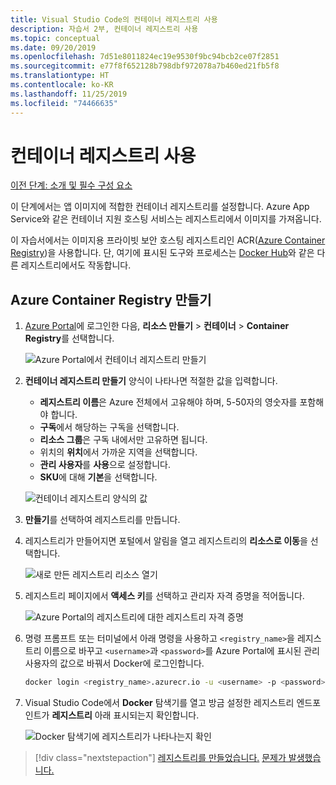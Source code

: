 ```yaml
---
title: Visual Studio Code의 컨테이너 레지스트리 사용
description: 자습서 2부, 컨테이너 레지스트리 사용
ms.topic: conceptual
ms.date: 09/20/2019
ms.openlocfilehash: 7d51e8011824ec19e9530f9bc94bcb2ce07f2851
ms.sourcegitcommit: e77f8f652128b798dbf972078a7b460ed21fb5f8
ms.translationtype: HT
ms.contentlocale: ko-KR
ms.lasthandoff: 11/25/2019
ms.locfileid: "74466635"
---
```

# <a name="use-a-container-registry"></a>컨테이너 레지스트리 사용

[이전 단계: 소개 및 필수 구성 요소](tutorial-vscode-docker-node-01.md)

이 단계에서는 앱 이미지에 적합한 컨테이너 레지스트리를 설정합니다. Azure App Service와 같은 컨테이너 지원 호스팅 서비스는 레지스트리에서 이미지를 가져옵니다.

이 자습서에서는 이미지용 프라이빗 보안 호스팅 레지스트리인 ACR([Azure Container Registry](https://azure.microsoft.com/services/container-registry/))을 사용합니다. 단, 여기에 표시된 도구와 프로세스는 [Docker Hub](https://hub.docker.com/)와 같은 다른 레지스트리에서도 작동합니다.

## <a name="create-an-azure-container-registry"></a>Azure Container Registry 만들기

1. [Azure Portal](https://portal.azure.com)에 로그인한 다음, **리소스 만들기** > **컨테이너** > **Container Registry**를 선택합니다.

    ![Azure Portal에서 컨테이너 레지스트리 만들기](media/deploy-containers/portal-01.png)

1. **컨테이너 레지스트리 만들기** 양식이 나타나면 적절한 값을 입력합니다.

    - **레지스트리 이름**은 Azure 전체에서 고유해야 하며, 5-50자의 영숫자를 포함해야 합니다.
    - **구독**에서 해당하는 구독을 선택합니다.
    - **리소스 그룹**은 구독 내에서만 고유하면 됩니다.
    - 위치의 **위치**에서 가까운 지역을 선택합니다.
    - **관리 사용자**를 **사용**으로 설정합니다.
    - **SKU**에 대해 **기본**을 선택합니다.

    ![컨테이너 레지스트리 양식의 값](media/deploy-containers/portal-02.png)

1. **만들기**를 선택하여 레지스트리를 만듭니다.

1. 레지스트리가 만들어지면 포털에서 알림을 열고 레지스트리의 **리소스로 이동**을 선택합니다.

    ![새로 만든 레지스트리 리소스 열기](media/deploy-containers/portal-03.png)

1. 레지스트리 페이지에서 **액세스 키**를 선택하고 관리자 자격 증명을 적어둡니다.

    ![Azure Portal의 레지스트리에 대한 레지스트리 자격 증명](media/deploy-containers/portal-04.png)

1. 명령 프롬프트 또는 터미널에서 아래 명령을 사용하고 `<registry_name>`을 레지스트리 이름으로 바꾸고 `<username>`과 `<password>`를 Azure Portal에 표시된 관리 사용자의 값으로 바꿔서 Docker에 로그인합니다.

    ```bash
    docker login <registry_name>.azurecr.io -u <username> -p <password>
    ```

1. Visual Studio Code에서 **Docker** 탐색기를 열고 방금 설정한 레지스트리 엔드포인트가 **레지스트리** 아래 표시되는지 확인합니다.

    ![Docker 탐색기에 레지스트리가 나타나는지 확인](media/deploy-containers/registries.png)

> [!div class="nextstepaction"]
> [레지스트리를 만들었습니다.](tutorial-vscode-docker-node-03.md) [문제가 발생했습니다.](https://www.research.net/r/PWZWZ52?tutorial=docker-extension&step=create-registry)
